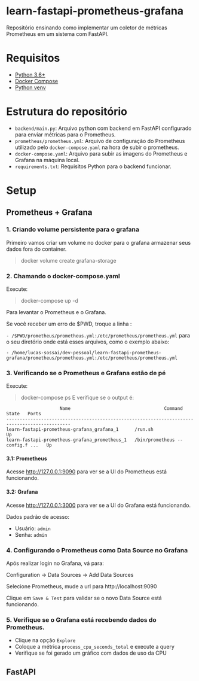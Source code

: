 # learn-fastapi-prometheus-grafana
Repositório ensinando como implementar um coletor de métricas Prometheus em um sistema com FastAPI.

# Requisitos
* [Python 3.6+](https://www.python.org/downloads/)
* [Docker Compose](https://www.digitalocean.com/community/tutorials/how-to-install-and-use-docker-compose-on-ubuntu-20-04-pt)
* [Python venv](https://docs.python.org/3/library/venv.html)

# Estrutura do repositório
* `backend/main.py`: Arquivo python com backend em FastAPI configurado para enviar métricas para o Prometheus.
* `prometheus/prometheus.yml`: Arquivo de configuração do Prometheus utilizado pelo `docker-compose.yaml` na hora de subir o prometheus.
* `docker-compose.yaml`: Arquivo para subir as imagens do Prometheus e Grafana na máquina local.
* `requirements.txt`: Requisitos Python para o backend funcionar.

# Setup
## Prometheus + Grafana
### 1. Criando volume persistente para o grafana
Primeiro vamos criar um volume no docker para o grafana armazenar seus dados fora do container.
>docker volume create grafana-storage

### 2. Chamando o docker-compose.yaml
Execute:
>docker-compose up -d

Para levantar o Prometheus e o Grafana.

Se você receber um erro de $PWD, troque a linha :

`- /$PWD/prometheus/prometheus.yml:/etc/prometheus/prometheus.yml` para o seu diretório onde está esses arquivos, como o exemplo abaixo:

 `- /home/lucas-sossai/dev-pessoal/learn-fastapi-prometheus-grafana/prometheus/prometheus.yml:/etc/prometheus/prometheus.yml`

### 3. Verificando se o Prometheus e Grafana estão de pé
Execute:
> docker-compose ps
E verifique se o output é:
```
                    Name                                   Command               State   Ports
----------------------------------------------------------------------------------------------
learn-fastapi-prometheus-grafana_grafana_1      /run.sh                          Up           
learn-fastapi-prometheus-grafana_prometheus_1   /bin/prometheus --config.f ...   Up   
```
#### 3.1: Prometheus
Acesse http://127.0.0.1:9090 para ver se a UI do Prometheus está funcionando.

#### 3.2: Grafana

Acesse http://127.0.0.1:3000 para ver se a UI do Grafana está funcionando.

Dados padrão de acesso:
* Usuário: `admin`
* Senha: `admin`
### 4. Configurando o Prometheus como Data Source no Grafana
Após realizar login no Grafana, vá para:

Configuration -> Data Sources -> Add Data Sources

Selecione Prometheus, mude a url para http://localhost:9090

Clique em `Save & Test` para validar se o novo Data Source está funcionando.

### 5. Verifique se o Grafana está recebendo dados do Prometheus.

* Clique na opção `Explore`
* Coloque a métrica `process_cpu_seconds_total` e execute a query
* Verifique se foi gerado um gráfico com dados de uso da CPU

## FastAPI
